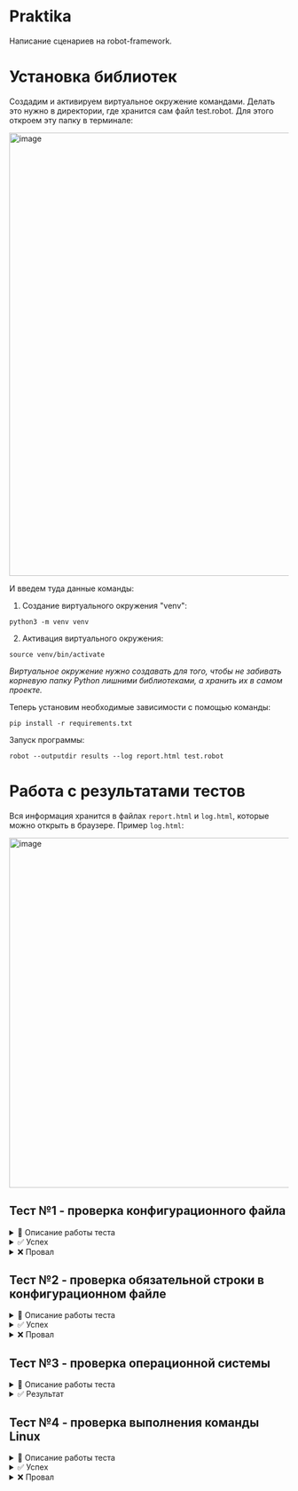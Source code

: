 # Praktika

Написание сценариев на robot-framework.

# Установка библиотек

Создадим и активируем виртуальное окружение командами. Делать это нужно в директории, где хранится сам файл test.robot.
Для этого откроем эту папку в терминале:

<img width="1276" height="799" alt="image" src="https://github.com/user-attachments/assets/da21400d-37fa-4051-a8d9-e587c237f7c7" />


И введем туда данные команды:

1) Создание виртуального окружения "venv":

```
python3 -m venv venv
```

2) Активация виртуального окружения:
```
source venv/bin/activate
```
*Виртуальное окружение нужно создавать для того, чтобы не забивать корневую папку Python лишними библиотеками, а хранить их в самом проекте.*

Теперь установим необходимые зависимости с помощью команды:
```
pip install -r requirements.txt
```
Запуск программы:
```
robot --outputdir results --log report.html test.robot
```


# Работа с результатами тестов

Вся информация хранится в файлах `report.html` и `log.html`, которые можно открыть в браузере. Пример `log.html`:

<img width="1911" height="631" alt="image" src="https://github.com/user-attachments/assets/277c7be8-bea1-490f-ab4a-4a21fe33bbf9" />


## Тест №1 - проверка конфигурационного файла
<details>
<summary> 🔧 Описание работы теста</summary>

```
Проверить наличие конфигурационного файла
    [Tags]      Проверить наличие конфигурационного файла
    File Should Exist    ${FILE_PATH}   msg=Конфигурационный файл не найден по пути: ${FILE_PATH}
```
`Tags` - это строка, которая будет выводиться в логах `log.html` и `report.html`.

`msg` - сообщение, если файл не найден.

`File Should Exist` - ключевое выражение фреймворка `robotframework`, которая показывает, существует ли файл по пути `FILE_PATH`.

В данном случае `FILE_PATH` указывает на файл `some_script.txt` в папке `some_file`:
```
${FILE_PATH}        ${CURDIR}${/}some_file${/}some_script.txt
```
</details>

<details>
<summary>✅ Успех</summary>

Если файл существует, то в `log.html` мы увидим результат выполнения теста: 
```
    Status: PASS
```

<img width="1817" height="120" alt="image" src="https://github.com/user-attachments/assets/59aebfa5-6513-4b0f-849d-8073216a5ef0" />
    
</details>

<details>
<summary>❌ Провал</summary>

В ином случае мы увидим:
```
Status: Fail
Message: Конфигурационный файл не найден
```

<img width="1861" height="193" alt="image" src="https://github.com/user-attachments/assets/5e6628ce-006a-4cda-8a46-46d4c7ce9683" />

</details>

## Тест №2 - проверка обязательной строки в конфигурационном файле
<details>
<summary> 🔧 Описание работы теста</summary>

```
Проверить наличие обязательной строки в файле
    [Tags]      Проверить наличие строки в файле
    ${content}=    Get File    ${FILE_PATH}    encoding_errors=ignore
    Should Contain    ${content}    ${FILE_PATTERN}     msg=Строка '${FILE_PATTERN}' не найдена в файле!
```

Программа читает файл `FILE_PATH` с помощью функции `Get File` и записывает в переменную `content`. 

`Should Contain` - функция `robotframework`, которая показывает, присутствует ли строка `FILE_PATTERN` в `content`. 

`msg` - сообщение, если данная строка отсутствует в файле.
</details>

<details>
<summary>✅ Успех</summary>
Если строка существует, то мы увидим:

```
Status: PASS
```
<img width="1872" height="139" alt="image" src="https://github.com/user-attachments/assets/0c32a499-1018-4338-a5d8-040e154babac" />
</details>

<details>
<summary>❌ Провал</summary>
В ином случае:

```
Status: Fail
Message: Строка не найдена в файле!
```
<img width="1872" height="210" alt="image" src="https://github.com/user-attachments/assets/68dacda5-6471-45d6-87d8-3596f0470f3a" />
</details>

## Тест №3 - проверка операционной системы
<details>
<summary>🔧 Описание работы теста</summary>

```
Проверить ОС
    [Tags]      Проверить ОС
    ${os}=    Evaluate    os.name    os
    Run Keyword If    '${os}' == 'nt'    Log    Windows
    ...     ELSE IF    '${os}' == 'posix'    Log    Linux/Unix
```

С помощью ключевого слова `Evaluate` мы можем использовать выражение `os.name` из языка `Python`, чтобы получить значение системной переменной `os`. Значение `nt` - присуще ОС Windows, а `posix` - ОС Linux или Unix. 

`Run Keyword If ... ELSE IF ...` - выражение для проверки условий в `robotframework`.
</details>

<details>
<summary>✅ Результат</summary>
Пример работы теста:
<img width="1852" height="194" alt="image" src="https://github.com/user-attachments/assets/502af767-c5cf-4f67-ac3d-14a1f1f52171" />
</details>

## Тест №4 - проверка выполнения команды Linux
<details>
<summary>🔧 Описание работы теста</summary>

```
Пример выполнения команды Linux
    ${result}=    Выполнить команду и проверить    echo "Hello"    0
    Log    Результат: ${result}
```
Здесь мы вызываем функцию `Выполнить команду и проверить`. Аргументы функции:
1) Функция `echo` с аргументом `"Hello"`
2) `0` - стандартный вывод выполнения функции в Linux


Реализация функции `Выполнить команду и проверить`:
```
Выполнить команду и проверить
    [Arguments]    ${command}=    ${expected_rc}=0
    ${rc}    ${output}=    Run And Return Rc And Output    ${command}
    Should Be Equal As Integers    ${rc}    ${expected_rc}
    ...    msg=Команда: ${command} | Код: ${rc} (ожидалось ${expected_rc}) | Вывод: ${output}
    [RETURN]    ${output}
```
В качестве аргументов `Arguments` выступает команда `command` и ожидаемое значение `expected_rc` - результат выполнения этой команды. `expected_rc` по умолчанию равно `0`.

С помощью ключевого выражения `Run And Return Rc And Output` мы выполняем команду `command` и записывает возвращенный код и вывод работы функции в переменные `rc` и `output` соответственно.

Ключевое выражение `Should Be Equal As Integers` сравнивает возвращенный код `rc` с ожидаемым `expected_rc` и возвращает сообщение `msg`, если они не равны между собой.

</details>

<details>
<summary>✅ Успех</summary>

Подадим в тест команду `echo "Hello` и ожидаемый код `0`:

<img width="560" height="86" alt="image" src="https://github.com/user-attachments/assets/bbe5f1e1-e1af-4550-b6b4-5a661b7df9f1" />

Мы видим, что в логе вывело:

```
Результат: Hello
```
<img width="1853" height="183" alt="image" src="https://github.com/user-attachments/assets/837e99c1-1a73-4383-9726-a98ca28e6725" />
</details>

<details>
<summary>❌ Провал</summary>

Если же мы подадим в качестве `expected_rc` = `1`, то увидим:

```
Status: FAIL
Message: Команда: echo "Hello" | Код: 0 (ожидалось 1) | Вывод: "Hello" : 0 != 1
```

<img width="1846" height="172" alt="image" src="https://github.com/user-attachments/assets/88c7e555-17a4-4006-bba7-8b0090aca0eb" />
</details>
